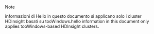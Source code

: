 > [!NOTE]
> <span data-ttu-id="1877e-101">informazioni di Hello in questo documento si applicano solo i cluster HDInsight basati su tooWindows.</span><span class="sxs-lookup"><span data-stu-id="1877e-101">hello information in this document only applies tooWindows-based HDInsight clusters.</span></span>
> 
> 

